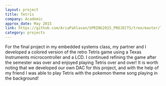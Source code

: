 ```yaml
---
layout: project
title: Tetris
company: Academic
approx_date: May 2015
link: https://github.com/AriaPahlavan/SPRING2015_PROJECTS/tree/master/Tetris%20Game%20Lab
category: projects
---
```

For the final project in my embedded systems class, my partner and I developed 
a colored version of the retro Tetris game using a Texas Instruments microcontroller and a LCD. 
I continued refining the game after the semester was over and enjoyed playing Tetris over and over! 
It is worth noting that we developed our own DAC for this project, and with the help of my friend 
I was able to play Tetris with the pokemon theme song playing in the background!